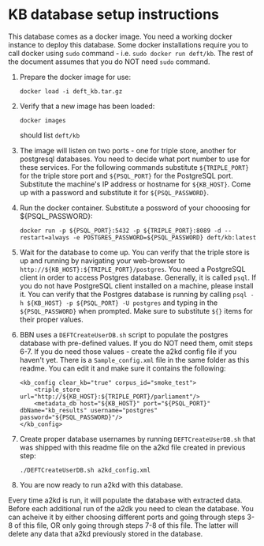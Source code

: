 # KB database setup instructions

This database comes as a docker image. You need a working docker instance to deploy this database. Some docker installations require you to call docker using `sudo` command - i.e. `sudo docker run deft/kb`. The rest of the document assumes that you do NOT need `sudo` command.

1. Prepare the docker image for use:

    ```
	docker load -i deft_kb.tar.gz
	```

2. Verify that a new image has been loaded:

    ```
	docker images
	```

    should list `deft/kb`

3. The image will listen on two ports - one for triple store, another for postgresql databases. You need to decide what port number to use for these services. For the following commands substitute `${TRIPLE_PORT}` for the triple store port and `${PSQL_PORT}` for the PostgreSQL port. Substitute the machine's IP address or hostname for `${KB_HOST}`. Come up with a password and substitute it for `${PSQL_PASSWORD}`.

4. Run the docker container. Substitute a possword of your chooosing for ${PSQL_PASSWORD}:

    `docker run -p ${PSQL_PORT}:5432 -p ${TRIPLE_PORT}:8089 -d --restart=always -e POSTGRES_PASSWORD=${PSQL_PASSWORD} deft/kb:latest`

5. Wait for the database to come up. You can verify that the triple store is up and running by navigating your web-browser to `http://${KB_HOST}:${TRIPLE_PORT}/postgres`. You need a PostgreSQL client in order to access Postgres database. Generally, it is called `psql`. If you do not have PostgreSQL client installed on a machine, please install it. You can verify that the Postgres database is running by calling `psql -h ${KB_HOST} -p ${PSQL_PORT} -U postgres` and typing in the `${PSQL_PASSWORD}` when prompted. Make sure to substitute `${}` items for their proper values.

6. BBN uses a `DEFTCreateUserDB.sh` script to populate the postgres database with pre-defined values. If you do NOT need them, omit steps 6-7. If you do need those values - create the a2kd config file if you haven't yet. There is a `Sample_config.xml` file in the same folder as this readme. You can edit it and make sure it contains the following:

    ```
	<kb_config clear_kb="true" corpus_id="smoke_test">
		<triple_store url="http://${KB_HOST}:${TRIPLE_PORT}/parliament"/>
		<metadata_db host="${KB_HOST}" port="${PSQL_PORT}" dbName="kb_results" username="postgres" password="${PSQL_PASSWORD}"/>
	</kb_config>
    ```

7. Create proper database usernames by running `DEFTCreateUserDB.sh` that was shipped with this readme file on the a2kd file created in previous step:

    ```
	./DEFTCreateUserDB.sh a2kd_config.xml
	```

8. You are now ready to run a2kd with this database.

Every time a2kd is run, it will populate the database with extracted data. Before each additional run of the a2dk you need to clean the database. You can acheive it by either choosing different ports and going through steps 3-8 of this file, OR only going through steps 7-8 of this file. The latter will delete any data that a2kd previously stored in the database.
